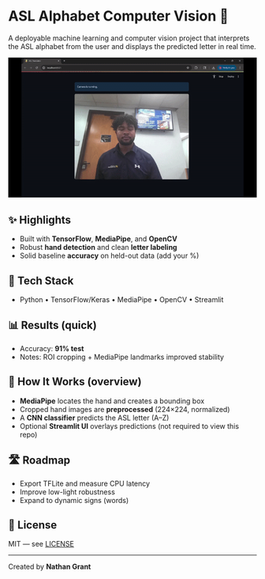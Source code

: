 # ASL Alphabet Computer Vision 🤟

A deployable machine learning and computer vision project that interprets the ASL alphabet from the user and displays the predicted letter in real time.

![demo](assets/demo.gif)

## ✨ Highlights
- Built with **TensorFlow**, **MediaPipe**, and **OpenCV**
- Robust **hand detection** and clean **letter labeling**
- Solid baseline **accuracy** on held-out data (add your %)

## 🧱 Tech Stack
- Python • TensorFlow/Keras • MediaPipe • OpenCV • Streamlit

## 📊 Results (quick)
- Accuracy: **91% test**
- Notes: ROI cropping + MediaPipe landmarks improved stability

## 🧠 How It Works (overview)
- **MediaPipe** locates the hand and creates a bounding box
- Cropped hand images are **preprocessed** (224×224, normalized)
- A **CNN classifier** predicts the ASL letter (A–Z)
- Optional **Streamlit UI** overlays predictions (not required to view this repo)


## 🛣️ Roadmap
- Export TFLite and measure CPU latency
- Improve low-light robustness
- Expand to dynamic signs (words)

## 📜 License
MIT — see [LICENSE](./LICENSE)

---
Created by **Nathan Grant**
